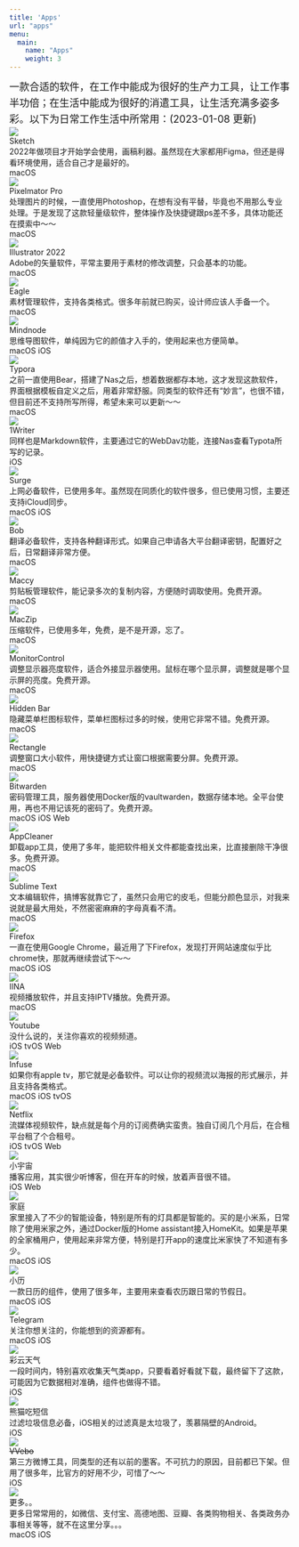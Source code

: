 ```yaml
---
title: 'Apps'
url: "apps"
menu:
  main:
    name: "Apps"
    weight: 3
---
```

<div style="font-size: 18px;line-height: 1.6;">一款合适的软件，在工作中能成为很好的生产力工具，让工作事半功倍；在生活中能成为很好的消遣工具，让生活充满多姿多彩。以下为日常工作生活中所常用：(2023-01-08 更新)</div>

<div class="appquanju">
<div class="appimg"><img src=/images/app/sketch.png> </div>
<div class="appwenben">
<div class="apptitle">Sketch</div>
<div class="appnote">2022年做项目才开始学会使用，画稿利器。虽然现在大家都用Figma，但还是得看环境使用，适合自己才是最好的。</div>
<span class="macos">macOS</span>
</div>
</div>

<div class="appquanju">
<div class="appimg"><img src=/images/app/pixelmator.png> </div>
<div class="appwenben">
<div class="apptitle">Pixelmator Pro</div>
<div class="appnote">处理图片的时候，一直使用Photoshop，在想有没有平替，毕竟也不用那么专业处理。于是发现了这款轻量级软件，整体操作及快捷键跟ps差不多，具体功能还在摸索中～～</div>
<span class="macos">macOS</span>
</div>
</div>

<div class="appquanju">
<div class="appimg"><img src=/images/app/ai.png> </div>
<div class="appwenben">
<div class="apptitle">Illustrator 2022</div>
<div class="appnote">Adobe的矢量软件，平常主要用于素材的修改调整，只会基本的功能。</div>
<span class="macos">macOS</span>
</div>
</div>

<div class="appquanju">
<div class="appimg"><img src=/images/app/eagle.png> </div>
<div class="appwenben">
<div class="apptitle">Eagle</div>
<div class="appnote">素材管理软件，支持各类格式。很多年前就已购买，设计师应该人手备一个。</div>
<span class="macos">macOS</span>
</div>
</div>

<div class="appquanju">
<div class="appimg"><img src=/images/app/mindnode.png> </div>
<div class="appwenben">
<div class="apptitle">Mindnode</div>
<div class="appnote">思维导图软件，单纯因为它的颜值才入手的，使用起来也方便简单。</div>
<span class="macos">macOS</span>
<span class="ios">iOS</span>
</div>
</div>

<div class="appquanju">
<div class="appimg"><img src=/images/app/typora.png> </div>
<div class="appwenben">
<div class="apptitle">Typora</div>
<div class="appnote">之前一直使用Bear，搭建了Nas之后，想着数据都存本地，这才发现这款软件，界面根据模板自定义之后，用着非常舒服。同类型的软件还有“妙言”，也很不错，但目前还不支持所写所得，希望未来可以更新～～</div>
<span class="macos">macOS</span>
</div>
</div>

<div class="appquanju">
<div class="appimg"><img src=/images/app/1writer.png> </div>
<div class="appwenben">
<div class="apptitle">1Writer</div>
<div class="appnote">同样也是Markdown软件，主要通过它的WebDav功能，连接Nas查看Typota所写的记录。</div>
<span class="ios">iOS</span>
</div>
</div>

<div class="appquanju">
<div class="appimg"><img src=/images/app/surge.png> </div>
<div class="appwenben">
<div class="apptitle">Surge</div>
<div class="appnote">上网必备软件，已使用多年。虽然现在同质化的软件很多，但已使用习惯，主要还支持iCloud同步。</div>
<span class="macos">macOS</span>
<span class="ios">iOS</span>
</div>
</div>

<div class="appquanju">
<div class="appimg"><img src=/images/app/bob.png> </div>
<div class="appwenben">
<div class="apptitle">Bob</div>
<div class="appnote">翻译必备软件，支持各种翻译形式。如果自己申请各大平台翻译密钥，配置好之后，日常翻译非常方便。</div>
<span class="macos">macOS</span>
</div>
</div>

<div class="appquanju">
<div class="appimg"><img src=/images/app/maccy.png> </div>
<div class="appwenben">
<div class="apptitle">Maccy</div>
<div class="appnote">剪贴板管理软件，能记录多次的复制内容，方便随时调取使用。免费开源。</div>
<span class="macos">macOS</span>
</div>
</div>

<div class="appquanju">
<div class="appimg"><img src=/images/app/maczip.png> </div>
<div class="appwenben">
<div class="apptitle">MacZip</div>
<div class="appnote">压缩软件，已使用多年，免费，是不是开源，忘了。</div>
<span class="macos">macOS</span>
</div>
</div>

<div class="appquanju">
<div class="appimg"><img src=/images/app/monitorcontrol.png> </div>
<div class="appwenben">
<div class="apptitle">MonitorControl</div>
<div class="appnote">调整显示器亮度软件，适合外接显示器使用。鼠标在哪个显示屏，调整就是哪个显示屏的亮度。免费开源。</div>
<span class="macos">macOS</span>
</div>
</div>

<div class="appquanju">
<div class="appimg"><img src=/images/app/hidden.png> </div>
<div class="appwenben">
<div class="apptitle">Hidden Bar</div>
<div class="appnote">隐藏菜单栏图标软件，菜单栏图标过多的时候，使用它非常不错。免费开源。</div>
<span class="macos">macOS</span>
</div>
</div>

<div class="appquanju">
<div class="appimg"><img src=/images/app/rectangle.png> </div>
<div class="appwenben">
<div class="apptitle">Rectangle</div>
<div class="appnote">调整窗口大小软件，用快捷键方式让窗口根据需要分屏。免费开源。</div>
<span class="macos">macOS</span>
</div>
</div>

<div class="appquanju">
<div class="appimg"><img src=/images/app/bitwarden.png> </div>
<div class="appwenben">
<div class="apptitle">Bitwarden</div>
<div class="appnote">密码管理工具，服务器使用Docker版的vaultwarden，数据存储本地。全平台使用，再也不用记该死的密码了。免费开源。</div>
<span class="macos">macOS</span>
<span class="ios">iOS</span>
<span class="web">Web</span>
</div>
</div>

<div class="appquanju">
<div class="appimg"><img src=/images/app/appcleaner.png> </div>
<div class="appwenben">
<div class="apptitle">AppCleaner</div>
<div class="appnote">卸载app工具，使用了多年，能把软件相关文件都能查找出来，比直接删除干净很多。免费开源。</div>
<span class="macos">macOS</span>
</div>
</div>

<div class="appquanju">
<div class="appimg"><img src=/images/app/sublime.png> </div>
<div class="appwenben">
<div class="apptitle">Sublime Text</div>
<div class="appnote">文本编辑软件，搞博客就靠它了，虽然只会用它的皮毛，但能分颜色显示，对我来说就是最大用处，不然密密麻麻的字母真看不清。</div>
<span class="macos">macOS</span>
</div>
</div>

<div class="appquanju">
<div class="appimg"><img src=/images/app/firefox.png> </div>
<div class="appwenben">
<div class="apptitle">Firefox</div>
<div class="appnote">一直在使用Google Chrome，最近用了下Firefox，发现打开网站速度似乎比chrome快，那就再继续尝试下～～</div>
<span class="macos">macOS</span>
<span class="ios">iOS</span>
</div>
</div>

<div class="appquanju">
<div class="appimg"><img src=/images/app/iina.png> </div>
<div class="appwenben">
<div class="apptitle">IINA</div>
<div class="appnote">视频播放软件，并且支持IPTV播放。免费开源。</div>
<span class="macos">macOS</span>
</div>
</div>

<div class="appquanju">
<div class="appimg"><img src=/images/app/youtube.png> </div>
<div class="appwenben">
<div class="apptitle">Youtube</div>
<div class="appnote">没什么说的，关注你喜欢的视频频道。</div>
<span class="ios">iOS</span>
<span class="tvos">tvOS</span>
<span class="web">Web</span>
</div>
</div>

<div class="appquanju">
<div class="appimg"><img src=/images/app/infuse.png> </div>
<div class="appwenben">
<div class="apptitle">Infuse</div>
<div class="appnote">如果你有apple tv，那它就是必备软件。可以让你的视频流以海报的形式展示，并且支持各类格式。</div>
<span class="macos">macOS</span>
<span class="ios">iOS</span>
<span class="tvos">tvOS</span>
</div>
</div>

<div class="appquanju">
<div class="appimg"><img src=/images/app/netflix.png> </div>
<div class="appwenben">
<div class="apptitle">Netflix</div>
<div class="appnote">流媒体视频软件，缺点就是每个月的订阅费确实蛮贵。独自订阅几个月后，在合租平台租了个合租号。</div>
<span class="ios">iOS</span>
<span class="tvos">tvOS</span>
<span class="web">Web</span>
</div>
</div>

<div class="appquanju">
<div class="appimg"><img src=/images/app/xiaoyuz.png> </div>
<div class="appwenben">
<div class="apptitle">小宇宙</div>
<div class="appnote">播客应用，其实很少听博客，但在开车的时候，放着声音很不错。</div>
<span class="ios">iOS</span>
<span class="web">Web</span>
</div>
</div>

<div class="appquanju">
<div class="appimg"><img src=/images/app/home.png> </div>
<div class="appwenben">
<div class="apptitle">家庭</div>
<div class="appnote">家里接入了不少的智能设备，特别是所有的灯具都是智能的。买的是小米系，日常除了使用米家之外，通过Docker版的Home assistant接入HomeKit。如果是苹果的全家桶用户，使用起来非常方便，特别是打开app的速度比米家快了不知道有多少。</div>
<span class="macos">macOS</span>
<span class="ios">iOS</span>
</div>
</div>

<div class="appquanju">
<div class="appimg"><img src=/images/app/tinycal.png> </div>
<div class="appwenben">
<div class="apptitle">小历</div>
<div class="appnote">一款日历的组件，使用了很多年，主要用来查看农历跟日常的节假日。</div>
<span class="macos">macOS</span>
<span class="ios">iOS</span>
</div>
</div>

<div class="appquanju">
<div class="appimg"><img src=/images/app/telegram.png> </div>
<div class="appwenben">
<div class="apptitle">Telegram</div>
<div class="appnote">关注你想关注的，你能想到的资源都有。</div>
<span class="macos">macOS</span>
<span class="ios">iOS</span>
</div>
</div>

<div class="appquanju">
<div class="appimg"><img src=/images/app/tianqi.png> </div>
<div class="appwenben">
<div class="apptitle">彩云天气</div>
<div class="appnote">一段时间内，特别喜欢收集天气类app，只要看着好看就下载，最终留下了这款，可能因为它数据相对准确，组件也做得不错。</div>
<span class="ios">iOS</span>
</div>
</div>

<div class="appquanju">
<div class="appimg"><img src=/images/app/sms.png> </div>
<div class="appwenben">
<div class="apptitle">熊猫吃短信</div>
<div class="appnote">过滤垃圾信息必备，iOS相关的过滤真是太垃圾了，羡慕隔壁的Android。</div>
<span class="ios">iOS</span>
</div>
</div>

<div class="appquanju">
<div class="appimg"><img src=/images/app/vvebo.png> </div>
<div class="appwenben">
<div class="apptitle" style="text-decoration:line-through">VVebo</div>
<div class="appnote">第三方微博工具，同类型的还有以前的墨客。不可抗力的原因，目前都已下架。但用了很多年，比官方的好用不少，可惜了～～</div>
<span class="ios">iOS</span>
</div>
</div>

<div class="appquanju">
<div class="appimg"><img src=/images/app/more.png> </div>
<div class="appwenben">
<div class="apptitle">更多。。</div>
<div class="appnote">更多日常常用的，如微信、支付宝、高德地图、豆瓣、各类购物相关、各类政务办事相关等等，就不在这里分享。。。</div>
<span class="macos">macOS</span>
<span class="ios">iOS</span>
</div>
</div>